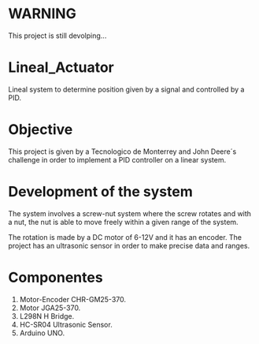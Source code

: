 # WARNING
This project is still devolping...

# Lineal_Actuator
Lineal system to determine position given by a signal and controlled by a PID.

# Objective
This project is given by a Tecnologico de Monterrey and John Deere´s challenge in order to implement a PID controller 
on a linear system.

# Development of the system
The system involves a screw-nut system where the screw rotates and with a nut,
the nut is able to move freely within a given range of the system.

The rotation is made by a DC motor of 6-12V and it has an encoder.
The project has an ultrasonic sensor in order to make precise data and ranges.

# Componentes
1. Motor-Encoder CHR-GM25-370.
2. Motor JGA25-370.
3. L298N H Bridge.
4. HC-SR04 Ultrasonic Sensor.
5. Arduino UNO.
